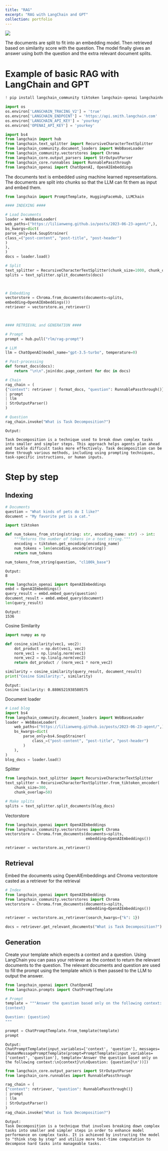 ```yaml
---
title: "RAG"
excerpt: "RAG with LangChain and GPT"
collection: portfolio
---
```


![](/images/RAG.png)

The documents are split to fit into an embedding model. Then retrieved based on similarity score with the question. The model finally gives an answer using both the question and the extra relevant document splits.
# Example of basic RAG with LangChain and GPT
```python 
! pip install langchain_community tiktoken langchain-openai langchainhub chromadb langchain
```

```python 
import os
os.environ['LANGCHAIN_TRACING_V2'] = 'true'
os.environ['LANGCHAIN_ENDPOINT'] = 'https://api.smith.langchain.com'
os.environ['LANGCHAIN_API_KEY'] = 'yourkey'
os.environ['OPENAI_API_KEY'] = 'yourkey'
```

```python 
import bs4
from langchain import hub
from langchain.text_splitter import RecursiveCharacterTextSplitter
from langchain_community.document_loaders import WebBaseLoader
from langchain_community.vectorstores import Chroma
from langchain_core.output_parsers import StrOutputParser
from langchain_core.runnables import RunnablePassthrough
from langchain_openai import ChatOpenAI, OpenAIEmbeddings
```

The documents text is embedded using machine learned representations. The documents are split into chunks so that the LLM can fit them as input and embed them.

```python  
from langchain import PromptTemplate, HuggingFaceHub, LLMChain

#### INDEXING ####

# Load Documents
loader = WebBaseLoader(
web_paths=("https://lilianweng.github.io/posts/2023-06-23-agent/",),
bs_kwargs=dict(
parse_only=bs4.SoupStrainer(
class_=("post-content", "post-title", "post-header")
)
),
)
docs = loader.load()

# Split
text_splitter = RecursiveCharacterTextSplitter(chunk_size=1000, chunk_overlap=200)
splits = text_splitter.split_documents(docs)

  

# Embedding
vectorstore = Chroma.from_documents(documents=splits,
embedding=OpenAIEmbeddings())
retriever = vectorstore.as_retriever()

  

#### RETRIEVAL and GENERATION ####

# Prompt
prompt = hub.pull("rlm/rag-prompt")

# LLM
llm = ChatOpenAI(model_name="gpt-3.5-turbo", temperature=0)

# Post-processing
def format_docs(docs):
	return "\n\n".join(doc.page_content for doc in docs)

# Chain
rag_chain = (
{"context": retriever | format_docs, "question": RunnablePassthrough()}
| prompt
| llm
| StrOutputParser()
)

# Question
rag_chain.invoke("What is Task Decomposition?")
```

```
Output:

Task Decomposition is a technique used to break down complex tasks into smaller and simpler steps. This approach helps agents plan ahead and tackle difficult tasks more effectively. Task decomposition can be done through various methods, including using prompting techniques, task-specific instructions, or human inputs.
```
# Step by step

## Indexing

```python
# Documents
question = "What kinds of pets do I like?"
document = "My favorite pet is a cat."
```

``` python
import tiktoken

def num_tokens_from_string(string: str, encoding_name: str) -> int:
    """Returns the number of tokens in a text string."""
    encoding = tiktoken.get_encoding(encoding_name)
    num_tokens = len(encoding.encode(string))
    return num_tokens

num_tokens_from_string(question, "cl100k_base")
```
```
Output:
8
```
```python
from langchain_openai import OpenAIEmbeddings
embd = OpenAIEmbeddings()
query_result = embd.embed_query(question)
document_result = embd.embed_query(document)
len(query_result)
```
```
Output:
1536

```

Cosine Similarity
```python
import numpy as np

def cosine_similarity(vec1, vec2):
    dot_product = np.dot(vec1, vec2)
    norm_vec1 = np.linalg.norm(vec1)
    norm_vec2 = np.linalg.norm(vec2)
    return dot_product / (norm_vec1 * norm_vec2)

similarity = cosine_similarity(query_result, document_result)
print("Cosine Similarity:", similarity)
```
```
Output:
Cosine Similarity: 0.8806521938580575
```

Document loader
```python
# Load blog
import bs4
from langchain_community.document_loaders import WebBaseLoader
loader = WebBaseLoader(
    web_paths=("https://lilianweng.github.io/posts/2023-06-23-agent/",),
    bs_kwargs=dict(
        parse_only=bs4.SoupStrainer(
            class_=("post-content", "post-title", "post-header")
        )
    ),
)
blog_docs = loader.load()
```

Splitter
```python
from langchain.text_splitter import RecursiveCharacterTextSplitter
text_splitter = RecursiveCharacterTextSplitter.from_tiktoken_encoder(
    chunk_size=300,
    chunk_overlap=50)

# Make splits
splits = text_splitter.split_documents(blog_docs)
```

Vectorstore
``` python
from langchain_openai import OpenAIEmbeddings
from langchain_community.vectorstores import Chroma
vectorstore = Chroma.from_documents(documents=splits,
                                    embedding=OpenAIEmbeddings())

retriever = vectorstore.as_retriever()
```

## Retrieval

Embed the documents using OpenAIEmbeddings and Chroma vectorstore casted as a retriever for the retrieval

```python
# Index
from langchain_openai import OpenAIEmbeddings
from langchain_community.vectorstores import Chroma
vectorstore = Chroma.from_documents(documents=splits,
                                    embedding=OpenAIEmbeddings())

retriever = vectorstore.as_retriever(search_kwargs={"k": 1})

docs = retriever.get_relevant_documents("What is Task Decomposition?")
```

## Generation

Create your template which expects a context and a question. Using LangChain you can pass your retriever as the context to return the relevant documents to the question. The relevant documents and question are used to fill the prompt using the template which is then passed to the LLM to output the answer.

```python
from langchain_openai import ChatOpenAI
from langchain.prompts import ChatPromptTemplate

# Prompt
template = """Answer the question based only on the following context:
{context}

Question: {question}
"""

prompt = ChatPromptTemplate.from_template(template)
prompt
```
```
Output:
ChatPromptTemplate(input_variables=['context', 'question'], messages=[HumanMessagePromptTemplate(prompt=PromptTemplate(input_variables=['context', 'question'], template='Answer the question based only on the following context:\n{context}\n\nQuestion: {question}\n'))])
```

``` python
from langchain_core.output_parsers import StrOutputParser
from langchain_core.runnables import RunnablePassthrough

rag_chain = (
{"context": retriever, "question": RunnablePassthrough()}
| prompt
| llm
| StrOutputParser()
)
rag_chain.invoke("What is Task Decomposition?")
```
```
Output:
Task Decomposition is a technique that involves breaking down complex tasks into smaller and simpler steps in order to enhance model performance on complex tasks. It is achieved by instructing the model to "think step by step" and utilize more test-time computation to decompose hard tasks into manageable tasks.
```
